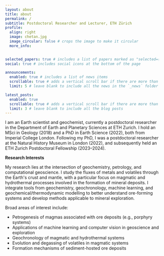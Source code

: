 ```yaml
---
layout: about
title: about
permalink: /
subtitle: Postdoctoral Researcher and Lecturer, ETH Zürich
profile:
  align: right
  image: chetan.jpg
  image_circular: false # crops the image to make it circular
  more_info:

  
selected_papers: true # includes a list of papers marked as "selected={true}"
social: true # includes social icons at the bottom of the page

announcements:
  enabled: true # includes a list of news items
  scrollable: true # adds a vertical scroll bar if there are more than 3 news items
  limit: 5 # leave blank to include all the news in the `_news` folder

latest_posts:
  enabled: true
  scrollable: true # adds a vertical scroll bar if there are more than 3 new posts items
  limit: 3 # leave blank to include all the blog posts
---
```


I am an Earth scientist and geochemist, currently a postdoctoral researcher in the Department of Earth and Planetary Sciences at ETH Zurich. I hold an MSci in Geology (2018) and a PhD in Earth Science (2022), both from Imperial College London. Following my PhD, I was a postdoctoral researcher at the Natural History Museum in London (2022), and subsequently held an ETH Zurich Postdoctoral Fellowship (2023–2024).

**Research Interests**

My research lies at the intersection of geochemistry, petrology, and computational geoscience. I study the fluxes of metals and volatiles through the Earth's crust and mantle, with a particular focus on magmatic and hydrothermal processes involved in the formation of mineral deposits. I integrate tools from geochemistry, geochronology, machine learning, and geochemical/thermodynamic modelling to better understand ore-forming systems and develop methods applicable to mineral exploration.

Broad areas of interest include:
- Petrogenesis of magmas associated with ore deposits (e.g., porphyry systems)
- Applications of machine learning and computer vision in geoscience and exploration
- Geochronology of magmatic and hydrothermal systems
- Evolution and degassing of volatiles in magmatic systems
- Formation mechanisms of sediment-hosted ore deposits